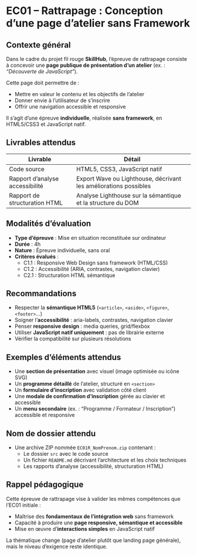 # EC01 – Rattrapage : Conception d’une page d’atelier sans Framework

## Contexte général

Dans le cadre du projet fil rouge **SkillHub**, l’épreuve de rattrapage consiste à concevoir une
**page publique de présentation d’un atelier** (ex. : *“Découverte de JavaScript”*).

Cette page doit permettre de :

- Mettre en valeur le contenu et les objectifs de l’atelier
- Donner envie à l’utilisateur de s’inscrire
- Offrir une navigation accessible et responsive

Il s’agit d’une épreuve **individuelle**, réalisée **sans framework**, en HTML5/CSS3 et JavaScript natif.

## Livrables attendus

| Livrable                        | Détail                                                           |
|---------------------------------|------------------------------------------------------------------|
| Code source                     | HTML5, CSS3, JavaScript natif                                    |
| Rapport d’analyse accessibilité | Export Wave ou Lighthouse, décrivant les améliorations possibles |
| Rapport de structuration HTML   | Analyse Lighthouse sur la sémantique et la structure du DOM      |

## Modalités d’évaluation

- **Type d’épreuve** : Mise en situation reconstituée sur ordinateur
- **Durée** : 4h
- **Nature** : Épreuve individuelle, sans oral
- **Critères évalués** :
    - C1.1 : Responsive Web Design sans framework (HTML/CSS)
    - C1.2 : Accessibilité (ARIA, contrastes, navigation clavier)
    - C2.1 : Structuration HTML sémantique

## Recommandations

- Respecter la **sémantique HTML5** (`<article>`, `<aside>`, `<figure>`, `<footer>`…)
- Soigner l’**accessibilité** : aria-labels, contrastes, navigation clavier
- Penser **responsive design** : media queries, grid/flexbox
- Utiliser **JavaScript natif uniquement** : pas de librairie externe
- Vérifier la compatibilité sur plusieurs résolutions

## Exemples d’éléments attendus

- Une **section de présentation** avec visuel (image optimisée ou icône SVG)
- Un **programme détaillé** de l’atelier, structuré en `<section>`
- Un **formulaire d’inscription** avec validation côté client
- Une **modale de confirmation d’inscription** gérée au clavier et accessible
- Un **menu secondaire** (ex. : “Programme / Formateur / Inscription”) accessible et responsive

## Nom de dossier attendu

- Une archive ZIP nommée `EC01R_NomPrenom.zip` contenant :
    - Le dossier `src` avec le code source
    - Un fichier `README.md` décrivant l’architecture et les choix techniques
    - Les rapports d’analyse (accessibilité, structuration HTML)

## Rappel pédagogique

Cette épreuve de rattrapage vise à valider les mêmes compétences que l’EC01 initiale :

- Maîtrise des **fondamentaux de l’intégration web** sans framework
- Capacité à produire une **page responsive, sémantique et accessible**
- Mise en œuvre d’**interactions simples** en JavaScript natif

La thématique change (page d’atelier plutôt que landing page générale), mais le niveau d’exigence reste identique.
